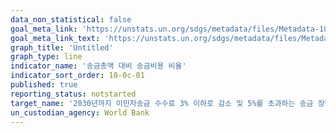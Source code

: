 ```yaml
---
data_non_statistical: false
goal_meta_link: 'https://unstats.un.org/sdgs/metadata/files/Metadata-10-0c-01.pdf'
goal_meta_link_text: 'https://unstats.un.org/sdgs/metadata/files/Metadata-10-0c-01.pdf'
graph_title: 'Untitled'
graph_type: line
indicator_name: '송금총액 대비 송금비용 비율'
indicator_sort_order: 10-0c-01
published: true
reporting_status: notstarted
target_name: '2030년까지 이민자송금 수수료 3% 이하로 감소 및 5%를 초과하는 송금 장벽 제거'
un_custodian_agency: World Bank
---
```

